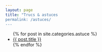 ```yaml
---
layout: page
title: "Trucs & astuces
permalink: /astuces/
---
```



<ul class="posts">
    {% for post in site.categories.astuce %}
        <li>
            <a class="reserved" href="{{ post.url }}">{{ post.title }}</a>
        </li>
    {% endfor %}
</ul>

